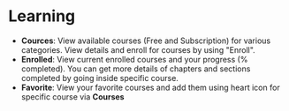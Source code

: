 # Learning
  
- **Cources**: View available courses (Free and Subscription) for various categories. View details and enroll for courses by using "Enroll".
- **Enrolled**: View current enrolled courses and your progress (% completed). You can get more details of chapters and sections completed by going inside specific course.
- **Favorite**: View your favorite courses and add them using heart icon for specific course via **Courses**
